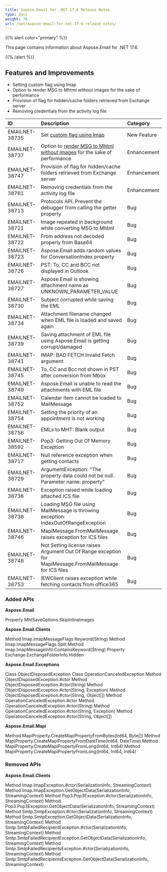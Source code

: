```yaml
---
title: Aspose.Email for .NET 17.6 Release Notes
type: docs
weight: 70
url: /net/aspose-email-for-net-17-6-release-notes/
---
```


{{% alert color="primary" %}} 

This page contains information about Aspose.Email for .NET 17.6.

{{% /alert %}} 
## **Features and Improvements**
- Setting custom flag using Imap
- Option to render MSG to Mhtml without images for the sake of performance
- Provision of flag for hidden/cache folders retrieved from Exchange server
- Removing credentials from the activity log file

|**ID**|**Description**|**Category**|
| :- | :- | :- |
|EMAILNET-38735|Set [custom flag using Imap](/email/net/working-with-message-flags-on-server/#workingwithmessageflagsonserver-settingcustomflags)|New Feature|
|EMAILNET-38737|Option to [render MSG to Mhtml without images](/email/net/loading-and-saving-message/#loadingandsavingmessage-exportingemailtomhtwithoutinlineimages) for the sake of performance|Enhancement|
|EMAILNET-38747|Provision of flag for hidden/cache folders retrieved from Exchange server|Enhancement|
|EMAILNET-38761|Removing credentials from the activity log file|Enhancement|
|EMAILNET-38713|Protocols API. Prevent the debugger from calling the getter property|Bug|
|EMAILNET-38721 |Image repeated in background while converting MSG to Mhtml|Bug|
|EMAILNET-38722 |From address not decoded properly from Base64|Bug|
|EMAILNET-38723|Aspose.Email adds random values for ConversationIndex property|Bug|
|EMAILNET-38726|PST: To, CC and BCC not displayed in Outlook|Bug|
|EMAILNET-38727|Aspose.Email is showing attachment name as UNKNOWN_PARAMETER_VALUE|Bug|
|EMAILNET-38730|Subject corrupted while saving the EML|Bug|
|EMAILNET-38734 |Attachment filename changed when EML file is loaded and saved again|Bug|
|EMAILNET-38739|Saving attachment of EML file using Aspose.Email is getting corrupt/damaged|Bug|
|EMAILNET-38741|IMAP: BAD FETCH Invalid Fetch argument|Bug|
|EMAILNET-38745|To, CC and Bcc not shown in PST after conversion from Mbox|Bug|
|EMAILNET-38749|Aspose.Email is unable to read the attachments with EML file|Bug|
|EMAILNET-38752|Calendar item cannot be loaded to MailMessage|Bug|
|EMAILNET-38754|Setting the priority of an appointment is not working|Bug|
|EMAILNET-38756|EMLs to MHT: Blank output|Bug|
|EMAILNET-38592|Pop3: Getting Out Of Memory Exception|Bug|
|EMAILNET-38717|Null reference exception when getting contacts|Bug|
|EMAILNET-38729|ArgumentException: "The property data could not be null. Parameter name: property"|Bug|
|EMAILNET-38736|Exception raised while loading attached ICS file|Bug|
|EMAILNET-38738|Loading MSG file using MailMessage is throwing exception: IndexOutOfRangeException|Bug|
|EMAILNET-38746|MapiMessage.FromMailMessage raises exception for ICS files|Bug|
|EMAILNET-38748|Not Setting license raises Argument Out Of Range exception for MapiMessage.FromMailMessage for ICS files|Bug|
|EMAILNET-38753|IEWClient raises exception while fetching contacts from office365|Bug|

### **Added APIs**
**Aspose.Email**

Property MhtSaveOptions.SkipInlineImages

**Aspose.Email.Clients**

Method Imap.ImapMessageFlags.Keyword(String)
Method Imap.ImapMessageFlags.Split
Method Imap.ImapMessageInfo.ContainsKeyword(String)
Property Exchange.ExchangeFolderInfo.Hidden

**Aspose.Email.Exceptions**

Class ObjectDisposedException
Class OperationCanceledException
Method ObjectDisposedException.#ctor
Method ObjectDisposedException.#ctor(String)
Method ObjectDisposedException.#ctor(String, Exception)
Method ObjectDisposedException.#ctor(String, Object[])
Method OperationCanceledException.#ctor
Method OperationCanceledException.#ctor(String)
Method OperationCanceledException.#ctor(String, Exception)
Method OperationCanceledException.#ctor(String, Object[])

**Aspose.Email.Mapi**

Method MapiProperty.CreateMapiPropertyFromBytes(Int64, Byte[])
Method MapiProperty.CreateMapiPropertyFromDateTime(Int64, DateTime)
Method MapiProperty.CreateMapiPropertyFromLong(Int64, Int64)
Method MapiProperty.CreateMapiPropertyFromLong(Int64, Int64, Int64)
### **Removed APIs**
**Aspose.Email.Clients**

Method Imap.ImapException.#ctor(SerializationInfo, StreamingContext)
Method Imap.ImapException.GetObjectData(SerializationInfo, StreamingContext)
Method Pop3.Pop3Exception.#ctor(SerializationInfo, StreamingContext)
Method Pop3.Pop3Exception.GetObjectData(SerializationInfo, StreamingContext)
Method Smtp.SmtpException.#ctor(SerializationInfo, StreamingContext)
Method Smtp.SmtpException.GetObjectData(SerializationInfo, StreamingContext)
Method Smtp.SmtpFailedRecipientException.#ctor(SerializationInfo, StreamingContext)
Method Smtp.SmtpFailedRecipientException.GetObjectData(SerializationInfo, StreamingContext)
Method Smtp.SmtpFailedRecipientsException.#ctor(SerializationInfo, StreamingContext)
Method Smtp.SmtpFailedRecipientsException.GetObjectData(SerializationInfo, StreamingContext)

